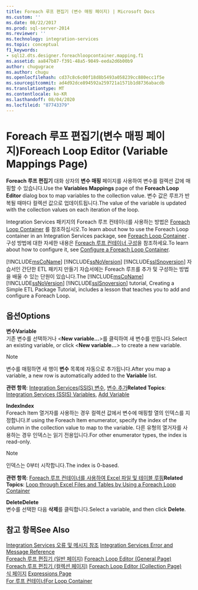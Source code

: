 ```yaml
---
title: Foreach 루프 편집기 (변수 매핑 페이지) | Microsoft Docs
ms.custom: ''
ms.date: 08/22/2017
ms.prod: sql-server-2014
ms.reviewer: ''
ms.technology: integration-services
ms.topic: conceptual
f1_keywords:
- sql12.dts.designer.foreachloopcontainer.mapping.f1
ms.assetid: aa847b87-f391-48a5-9849-eeda2d6b00b9
author: chugugrace
ms.author: chugu
ms.openlocfilehash: cd37c8c6c00f18d8b5493a058239cc880ecc1f5e
ms.sourcegitcommit: ad4d92dce894592a259721a1571b1d8736abacdb
ms.translationtype: MT
ms.contentlocale: ko-KR
ms.lasthandoff: 08/04/2020
ms.locfileid: "87743379"
---
```

# <a name="foreach-loop-editor-variable-mappings-page"></a><span data-ttu-id="243d6-102">Foreach 루프 편집기(변수 매핑 페이지)</span><span class="sxs-lookup"><span data-stu-id="243d6-102">Foreach Loop Editor (Variable Mappings Page)</span></span>
  <span data-ttu-id="243d6-103">**Foreach 루프 편집기** 대화 상자의 **변수 매핑** 페이지를 사용하여 변수를 컬렉션 값에 매핑할 수 있습니다.</span><span class="sxs-lookup"><span data-stu-id="243d6-103">Use the **Variables Mappings** page of the **Foreach Loop Editor** dialog box to map variables to the collection value.</span></span> <span data-ttu-id="243d6-104">변수 값은 루프가 반복될 때마다 컬렉션 값으로 업데이트됩니다.</span><span class="sxs-lookup"><span data-stu-id="243d6-104">The value of the variable is updated with the collection values on each iteration of the loop.</span></span>  
  
 <span data-ttu-id="243d6-105">Integration Services 패키지의 Foreach 루프 컨테이너를 사용하는 방법은 [Foreach Loop Container](control-flow/foreach-loop-container.md) 를 참조하십시오.</span><span class="sxs-lookup"><span data-stu-id="243d6-105">To learn about how to use the Foreach Loop container in an Integration Services package,  see [Foreach Loop Container](control-flow/foreach-loop-container.md) .</span></span> <span data-ttu-id="243d6-106">구성 방법에 대한 자세한 내용은 [Foreach 루프 컨테이너 구성](../../2014/integration-services/configure-a-foreach-loop-container.md)을 참조하세요.</span><span class="sxs-lookup"><span data-stu-id="243d6-106">To learn about how to configure it, see [Configure a Foreach Loop Container](../../2014/integration-services/configure-a-foreach-loop-container.md).</span></span>  
  
 <span data-ttu-id="243d6-107">[!INCLUDE[msCoName](../includes/msconame-md.md)] [!INCLUDE[ssNoVersion](../includes/ssnoversion-md.md)] [!INCLUDE[ssISnoversion](../includes/ssisnoversion-md.md)] 자습서인 간단한 ETL 패키지 만들기 자습서에는 Foreach 루프를 추가 및 구성하는 방법을 배울 수 있는 단원이 있습니다.</span><span class="sxs-lookup"><span data-stu-id="243d6-107">The [!INCLUDE[msCoName](../includes/msconame-md.md)] [!INCLUDE[ssNoVersion](../includes/ssnoversion-md.md)] [!INCLUDE[ssISnoversion](../includes/ssisnoversion-md.md)] tutorial, Creating a Simple ETL Package Tutorial, includes a lesson that teaches you to add and configure a Foreach Loop.</span></span>  
  
## <a name="options"></a><span data-ttu-id="243d6-108">옵션</span><span class="sxs-lookup"><span data-stu-id="243d6-108">Options</span></span>  
 <span data-ttu-id="243d6-109">**변수**</span><span class="sxs-lookup"><span data-stu-id="243d6-109">**Variable**</span></span>  
 <span data-ttu-id="243d6-110">기존 변수를 선택하거나 \<**New variable...**>를 클릭하여 새 변수를 만듭니다.</span><span class="sxs-lookup"><span data-stu-id="243d6-110">Select an existing variable, or click \<**New variable...**> to create a new variable.</span></span>  
  
> [!NOTE]  
>  <span data-ttu-id="243d6-111">변수를 매핑하면 새 행이 **변수** 목록에 자동으로 추가됩니다.</span><span class="sxs-lookup"><span data-stu-id="243d6-111">After you map a variable, a new row is automatically added to the **Variable** list.</span></span>  
  
 <span data-ttu-id="243d6-112">**관련 항목**: [Integration Services&#40;SSIS&#41; 변수](integration-services-ssis-variables.md), [변수 추가](../../2014/integration-services/add-variable.md)</span><span class="sxs-lookup"><span data-stu-id="243d6-112">**Related Topics**: [Integration Services &#40;SSIS&#41; Variables](integration-services-ssis-variables.md), [Add Variable](../../2014/integration-services/add-variable.md)</span></span>  
  
 <span data-ttu-id="243d6-113">**Index**</span><span class="sxs-lookup"><span data-stu-id="243d6-113">**Index**</span></span>  
 <span data-ttu-id="243d6-114">Foreach Item 열거자를 사용하는 경우 컬렉션 값에서 변수에 매핑할 열의 인덱스를 지정합니다.</span><span class="sxs-lookup"><span data-stu-id="243d6-114">If using the Foreach Item enumerator, specify the index of the column in the collection value to map to the variable.</span></span> <span data-ttu-id="243d6-115">다른 유형의 열거자를 사용하는 경우 인덱스는 읽기 전용입니다.</span><span class="sxs-lookup"><span data-stu-id="243d6-115">For other enumerator types, the index is read-only.</span></span>  
  
> [!NOTE]  
>  <span data-ttu-id="243d6-116">인덱스는 0부터 시작합니다.</span><span class="sxs-lookup"><span data-stu-id="243d6-116">The index is 0-based.</span></span>  
  
 <span data-ttu-id="243d6-117">**관련 항목**: [Foreach 루프 컨테이너를 사용하여 Excel 파일 및 테이블 루핑](control-flow/loop-through-excel-files-and-tables-by-using-a-foreach-loop-container.md)</span><span class="sxs-lookup"><span data-stu-id="243d6-117">**Related Topics**: [Loop through Excel Files and Tables by Using a Foreach Loop Container](control-flow/loop-through-excel-files-and-tables-by-using-a-foreach-loop-container.md)</span></span>  
  
 <span data-ttu-id="243d6-118">**Delete**</span><span class="sxs-lookup"><span data-stu-id="243d6-118">**Delete**</span></span>  
 <span data-ttu-id="243d6-119">변수를 선택한 다음 **삭제**를 클릭합니다.</span><span class="sxs-lookup"><span data-stu-id="243d6-119">Select a variable, and then click **Delete**.</span></span>  
  
## <a name="see-also"></a><span data-ttu-id="243d6-120">참고 항목</span><span class="sxs-lookup"><span data-stu-id="243d6-120">See Also</span></span>  
 <span data-ttu-id="243d6-121">[Integration Services 오류 및 메시지 참조](../../2014/integration-services/integration-services-error-and-message-reference.md) </span><span class="sxs-lookup"><span data-stu-id="243d6-121">[Integration Services Error and Message Reference](../../2014/integration-services/integration-services-error-and-message-reference.md) </span></span>  
 <span data-ttu-id="243d6-122">[Foreach 루프 편집기 &#40;일반 페이지&#41;](general-page-of-integration-services-designers-options.md) </span><span class="sxs-lookup"><span data-stu-id="243d6-122">[Foreach Loop Editor &#40;General Page&#41;](general-page-of-integration-services-designers-options.md) </span></span>  
 <span data-ttu-id="243d6-123">[Foreach 루프 편집기 &#40;컬렉션 페이지&#41;](../../2014/integration-services/foreach-loop-editor-collection-page.md) </span><span class="sxs-lookup"><span data-stu-id="243d6-123">[Foreach Loop Editor &#40;Collection Page&#41;](../../2014/integration-services/foreach-loop-editor-collection-page.md) </span></span>  
 <span data-ttu-id="243d6-124">[식 페이지](expressions/expressions-page.md) </span><span class="sxs-lookup"><span data-stu-id="243d6-124">[Expressions Page](expressions/expressions-page.md) </span></span>  
 [<span data-ttu-id="243d6-125">For 루프 컨테이너</span><span class="sxs-lookup"><span data-stu-id="243d6-125">For Loop Container</span></span>](control-flow/for-loop-container.md)  
  
  

